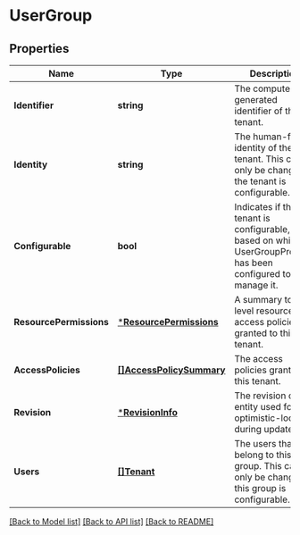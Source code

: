 # UserGroup

## Properties
Name | Type | Description | Notes
------------ | ------------- | ------------- | -------------
**Identifier** | **string** | The computer-generated identifier of the tenant. | [optional] [default to null]
**Identity** | **string** | The human-facing identity of the tenant. This can only be changed if the tenant is configurable. | [default to null]
**Configurable** | **bool** | Indicates if this tenant is configurable, based on which UserGroupProvider has been configured to manage it. | [optional] [default to null]
**ResourcePermissions** | [***ResourcePermissions**](ResourcePermissions.md) | A summary top-level resource access policies granted to this tenant. | [optional] [default to null]
**AccessPolicies** | [**[]AccessPolicySummary**](AccessPolicySummary.md) | The access policies granted to this tenant. | [optional] [default to null]
**Revision** | [***RevisionInfo**](RevisionInfo.md) | The revision of this entity used for optimistic-locking during updates. | [optional] [default to null]
**Users** | [**[]Tenant**](Tenant.md) | The users that belong to this user group. This can only be changed if this group is configurable. | [optional] [default to null]

[[Back to Model list]](../README.md#documentation-for-models) [[Back to API list]](../README.md#documentation-for-api-endpoints) [[Back to README]](../README.md)


